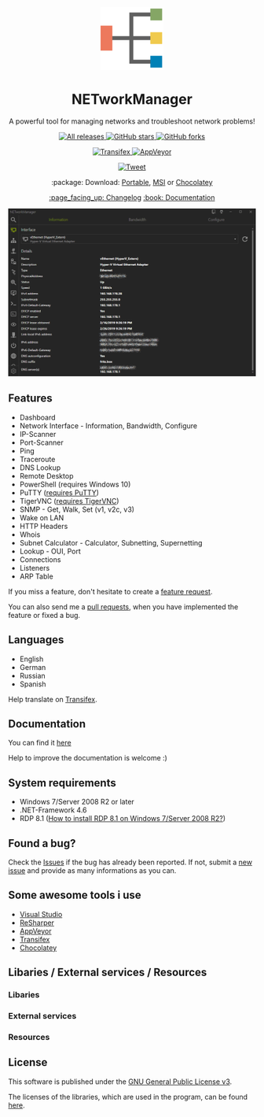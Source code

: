 <div align="center">  
  <img alt="NETworkManager" src="NETworkManager.svg" height="128" width="128" />
  <h1>NETworkManager</h1>  
  <p>A powerful tool for managing networks and troubleshoot network problems!</p>
  <p>   
  <a href="https://github.com/BornToBeroot/NETworkManager/releases" target="_blank">
      <img alt="All releases" src="https://img.shields.io/github/downloads/BornToBeroot/NETworkManager/total.svg?style=flat-square" />
    </a>
    <a href="https://github.com/BornToBeroot/NETworkManager/stargazers" target="_blank">
      <img alt="GitHub stars" src="https://img.shields.io/github/stars/BornToBeroot/NETworkManager.svg?style=flat-square" />
    </a>    
     <a href="https://github.com/BornToBeroot/NETworkManager/network" target="_blank">       
      <img alt="GitHub forks" src="https://img.shields.io/github/forks/BornToBeroot/NETworkManager.svg?style=flat-square" />
    </a>  
  </p> 
   <p> 
    <a href="https://transifex.com/BornToBeRoot/NETworkManager/">
      <img alt="Transifex" src="https://img.shields.io/badge/Transifex-translate-green.svg?style=flat-square" />
    </a>   
    <a href="https://ci.appveyor.com/project/BornToBeRoot/NETworkManager/branch/master">
      <img alt="AppVeyor" src="https://img.shields.io/appveyor/ci/BornToBeRoot/NETworkManager/master.svg?style=flat-square&&label=master" />
    </a>   
  </p>
  </p>
  <a href="https://twitter.com/intent/tweet?text=NETworkManager%20-%20A%20powerful%20tool%20for%20managing%20networks%20and%20troubleshoot network problems!&url=https%3A%2F%2Fgithub.com%2FBornToBeRoot%2FNETworkManager&hashtags=networkmanager,ipscanner,portscanner,ssh,tightvnc,remotedesktop,snmp,dns,traceroute" target="_blank">
     <img alt="Tweet" src="https://img.shields.io/twitter/url/https/github.com/BornToBeRoot/NETworkManager.svg?style=flat-square" />
  </a>        
  </p>
</div>

<div align="center"> 
  <p>      
    :package: Download:
      <a href="https://github.com/BornToBeRoot/NETworkManager/releases/download/v1.9.0.0/NETworkManager_v1.9.0.0_Portable.zip">Portable</a>, 
      <a href="https://github.com/BornToBeRoot/NETworkManager/releases/download/v1.9.0.0/NETworkManager_v1.9.0.0_Setup.msi">MSI</a> or
      <a href="https://chocolatey.org/packages/networkmanager">Chocolatey</a>
  </p>
  <p>
    <a href="https://github.com/BornToBeRoot/NETworkManager/wiki/Changelog">:page_facing_up: Changelog</a>
    <a href="https://github.com/BornToBeRoot/NETworkManager/tree/master/Documentation/README.md">:book: Documentation</a>
  </p>
</div>

<img alt="NETworkManager" src="NETworkManager.gif" />

<h2>Features</h2>

- Dashboard 
- Network Interface - Information, Bandwidth, Configure
- IP-Scanner
- Port-Scanner
- Ping
- Traceroute
- DNS Lookup
- Remote Desktop
- PowerShell (requires Windows 10)
- PuTTY ([requires PuTTY](https://www.chiark.greenend.org.uk/~sgtatham/putty/latest.html))
- TigerVNC ([requires TigerVNC](https://tigervnc.org/))
- SNMP - Get, Walk, Set (v1, v2c, v3)
- Wake on LAN
- HTTP Headers
- Whois
- Subnet Calculator - Calculator, Subnetting, Supernetting
- Lookup - OUI, Port
- Connections
- Listeners
- ARP Table

If you miss a feature, don't hesitate to create a [feature request](https://github.com/BornToBeRoot/NETworkManager/issues/new).

You can also send me a [pull requests](https://github.com/BornToBeRoot/NETworkManager/pulls), when you have implemented the feature or fixed a bug.

<h2>Languages</h2>

- English
- German
- Russian
- Spanish

Help translate on [Transifex](https://www.transifex.com/BornToBeRoot/NETworkManager).

<h2>Documentation</h2>

You can find it [here](https://github.com/BornToBeRoot/NETworkManager/tree/master/Documentation)

Help to improve the documentation is welcome :)

<h2>System requirements</h2>

- Windows 7/Server 2008 R2 or later
- .NET-Framework 4.6
- RDP 8.1 ([How to install RDP 8.1 on Windows 7/Server 2008 R2?](Documentation/en-US/HowTo/Install_RDP_8dot1_on_Windows6dot1.md))

<h2>Found a bug?</h2>

Check the [Issues](https://github.com/BornToBeRoot/NETworkManager/issues) if the bug has already been reported. If not, submit a [new issue](https://github.com/BornToBeRoot/NETworkManager/issues/new) and provide as many informations as you can.

<h2>Some awesome tools i use</h2>

- [Visual Studio](https://visualstudio.microsoft.com)
- [ReSharper](https://www.jetbrains.com/resharper/)
- [AppVeyor](https://www.appveyor.com/)
- [Transifex](https://www.transifex.com/)
- [Chocolatey](https://chocolatey.org)

<h2>Libaries / External services / Resources</h2>

<h3>Libaries</h3>

<h3>External services</h3>

<h3>Resources</h3>

<h2>License</h2>

This software is published under the [GNU General Public License v3](https://github.com/BornToBeRoot/NETworkManager/blob/master/LICENSE).

The licenses of the libraries, which are used in the program, can be found [here](https://github.com/BornToBeRoot/NETworkManager/tree/master/Source/NETworkManager/Licenses).